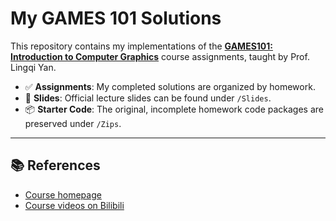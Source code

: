 # My GAMES 101 Solutions

This repository contains my implementations of the **[GAMES101: Introduction to Computer Graphics](https://sites.cs.ucsb.edu/~lingqi/teaching/games101.html)** course assignments, taught by Prof. Lingqi Yan.  

- ✅ **Assignments**: My completed solutions are organized by homework.  
- 📑 **Slides**: Official lecture slides can be found under `/Slides`.  
- 📦 **Starter Code**: The original, incomplete homework code packages are preserved under `/Zips`.  

---

## 📚 References
- [Course homepage](https://sites.cs.ucsb.edu/~lingqi/teaching/games101.html)  
- [Course videos on Bilibili](https://www.bilibili.com/video/BV1X7411F744)  